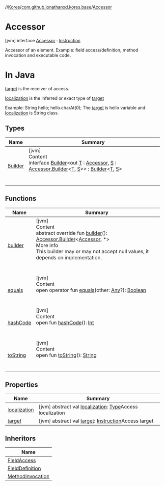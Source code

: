 //[Kores](../../index.md)/[com.github.jonathanxd.kores.base](../index.md)/[Accessor](index.md)



# Accessor  
 [jvm] interface [Accessor](index.md) : [Instruction](../../com.github.jonathanxd.kores/-instruction/index.md)

Accessor of an element. Example: field access/definition, method invocation and executable code.



#  In Java  


[target](target.md) is the receiver of access.



[localization](localization.md) is the inferred or exact type of [target](target.md)



Example: String hello; hello.charAt(0); The [target](target.md) is hello variable and [localization](localization.md) is String class.

   


## Types  
  
|  Name|  Summary| 
|---|---|
| <a name="com.github.jonathanxd.kores.base/Accessor.Builder///PointingToDeclaration/"></a>[Builder](-builder/index.md)| <a name="com.github.jonathanxd.kores.base/Accessor.Builder///PointingToDeclaration/"></a>[jvm]  <br>Content  <br>interface [Builder](-builder/index.md)<out [T](-builder/index.md) : [Accessor](index.md), [S](-builder/index.md) : [Accessor.Builder](-builder/index.md)<[T](-builder/index.md), [S](-builder/index.md)>> : [Builder](../../com.github.jonathanxd.kores.builder/-builder/index.md)<[T](-builder/index.md), [S](-builder/index.md)>   <br><br><br>


## Functions  
  
|  Name|  Summary| 
|---|---|
| <a name="com.github.jonathanxd.kores.base/Accessor/builder/#/PointingToDeclaration/"></a>[builder](builder.md)| <a name="com.github.jonathanxd.kores.base/Accessor/builder/#/PointingToDeclaration/"></a>[jvm]  <br>Content  <br>abstract override fun [builder](builder.md)(): [Accessor.Builder](-builder/index.md)<[Accessor](index.md), *>  <br>More info  <br>This builder may or may not accept null values, it depends on implementation.  <br><br><br>
| <a name="kotlin/Any/equals/#kotlin.Any?/PointingToDeclaration/"></a>[equals](../../com.github.jonathanxd.kores.util/-simple-resolver/index.md#%5Bkotlin%2FAny%2Fequals%2F%23kotlin.Any%3F%2FPointingToDeclaration%2F%5D%2FFunctions%2F-427383591)| <a name="kotlin/Any/equals/#kotlin.Any?/PointingToDeclaration/"></a>[jvm]  <br>Content  <br>open operator fun [equals](../../com.github.jonathanxd.kores.util/-simple-resolver/index.md#%5Bkotlin%2FAny%2Fequals%2F%23kotlin.Any%3F%2FPointingToDeclaration%2F%5D%2FFunctions%2F-427383591)(other: [Any](https://kotlinlang.org/api/latest/jvm/stdlib/kotlin/-any/index.html)?): [Boolean](https://kotlinlang.org/api/latest/jvm/stdlib/kotlin/-boolean/index.html)  <br><br><br>
| <a name="kotlin/Any/hashCode/#/PointingToDeclaration/"></a>[hashCode](../../com.github.jonathanxd.kores.util/-simple-resolver/index.md#%5Bkotlin%2FAny%2FhashCode%2F%23%2FPointingToDeclaration%2F%5D%2FFunctions%2F-427383591)| <a name="kotlin/Any/hashCode/#/PointingToDeclaration/"></a>[jvm]  <br>Content  <br>open fun [hashCode](../../com.github.jonathanxd.kores.util/-simple-resolver/index.md#%5Bkotlin%2FAny%2FhashCode%2F%23%2FPointingToDeclaration%2F%5D%2FFunctions%2F-427383591)(): [Int](https://kotlinlang.org/api/latest/jvm/stdlib/kotlin/-int/index.html)  <br><br><br>
| <a name="kotlin/Any/toString/#/PointingToDeclaration/"></a>[toString](../../com.github.jonathanxd.kores.util/-simple-resolver/index.md#%5Bkotlin%2FAny%2FtoString%2F%23%2FPointingToDeclaration%2F%5D%2FFunctions%2F-427383591)| <a name="kotlin/Any/toString/#/PointingToDeclaration/"></a>[jvm]  <br>Content  <br>open fun [toString](../../com.github.jonathanxd.kores.util/-simple-resolver/index.md#%5Bkotlin%2FAny%2FtoString%2F%23%2FPointingToDeclaration%2F%5D%2FFunctions%2F-427383591)(): [String](https://kotlinlang.org/api/latest/jvm/stdlib/kotlin/-string/index.html)  <br><br><br>


## Properties  
  
|  Name|  Summary| 
|---|---|
| <a name="com.github.jonathanxd.kores.base/Accessor/localization/#/PointingToDeclaration/"></a>[localization](localization.md)| <a name="com.github.jonathanxd.kores.base/Accessor/localization/#/PointingToDeclaration/"></a> [jvm] abstract val [localization](localization.md): [Type](https://docs.oracle.com/javase/8/docs/api/java/lang/reflect/Type.html)Access localization   <br>
| <a name="com.github.jonathanxd.kores.base/Accessor/target/#/PointingToDeclaration/"></a>[target](target.md)| <a name="com.github.jonathanxd.kores.base/Accessor/target/#/PointingToDeclaration/"></a> [jvm] abstract val [target](target.md): [Instruction](../../com.github.jonathanxd.kores/-instruction/index.md)Access target   <br>


## Inheritors  
  
|  Name| 
|---|
| <a name="com.github.jonathanxd.kores.base/FieldAccess///PointingToDeclaration/"></a>[FieldAccess](../-field-access/index.md)
| <a name="com.github.jonathanxd.kores.base/FieldDefinition///PointingToDeclaration/"></a>[FieldDefinition](../-field-definition/index.md)
| <a name="com.github.jonathanxd.kores.base/MethodInvocation///PointingToDeclaration/"></a>[MethodInvocation](../-method-invocation/index.md)

